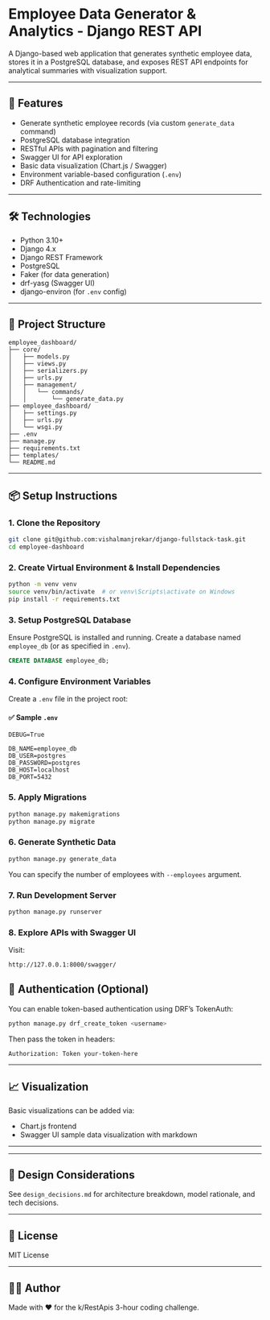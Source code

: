 # Employee Data Generator & Analytics - Django REST API

A Django-based web application that generates synthetic employee data, stores it in a PostgreSQL database, and exposes REST API endpoints for analytical summaries with visualization support.

---

## 🚀 Features

- Generate synthetic employee records (via custom `generate_data` command)
- PostgreSQL database integration
- RESTful APIs with pagination and filtering
- Swagger UI for API exploration
- Basic data visualization (Chart.js / Swagger)
- Environment variable-based configuration (`.env`)
- DRF Authentication and rate-limiting

---

## 🛠 Technologies

- Python 3.10+
- Django 4.x
- Django REST Framework
- PostgreSQL
- Faker (for data generation)
- drf-yasg (Swagger UI)
- django-environ (for `.env` config)

---

## 📁 Project Structure

```
employee_dashboard/
├── core/
│   ├── models.py
│   ├── views.py
│   ├── serializers.py
│   ├── urls.py
│   ├── management/
│   │   └── commands/
│   │       └── generate_data.py
├── employee_dashboard/
│   ├── settings.py
│   ├── urls.py
│   └── wsgi.py
├── .env
├── manage.py
├── requirements.txt
├── templates/
└── README.md
```

---

## 📦 Setup Instructions

### 1. Clone the Repository
```bash
git clone git@github.com:vishalmanjrekar/django-fullstack-task.git
cd employee-dashboard
```

### 2. Create Virtual Environment & Install Dependencies
```bash
python -m venv venv
source venv/bin/activate  # or venv\Scripts\activate on Windows
pip install -r requirements.txt
```

### 3. Setup PostgreSQL Database
Ensure PostgreSQL is installed and running.
Create a database named `employee_db` (or as specified in `.env`).

```sql
CREATE DATABASE employee_db;
```

### 4. Configure Environment Variables
Create a `.env` file in the project root:

#### ✅ Sample `.env`
```
DEBUG=True

DB_NAME=employee_db
DB_USER=postgres
DB_PASSWORD=postgres
DB_HOST=localhost
DB_PORT=5432
```

### 5. Apply Migrations
```bash
python manage.py makemigrations
python manage.py migrate
```

### 6. Generate Synthetic Data
```bash
python manage.py generate_data
```

You can specify the number of employees with `--employees` argument.

### 7. Run Development Server
```bash
python manage.py runserver
```

### 8. Explore APIs with Swagger UI
Visit:
```
http://127.0.0.1:8000/swagger/
```


## 🔐 Authentication (Optional)
You can enable token-based authentication using DRF’s TokenAuth:
```bash
python manage.py drf_create_token <username>
```

Then pass the token in headers:
```http
Authorization: Token your-token-here
```

---

## 📈 Visualization
Basic visualizations can be added via:
- Chart.js frontend
- Swagger UI sample data visualization with markdown

---

---

## 🧠 Design Considerations
See `design_decisions.md` for architecture breakdown, model rationale, and tech decisions.

---

## 📄 License
MIT License

---

## 👨‍💻 Author
Made with ❤️ for the k/RestApis 3-hour coding challenge.
